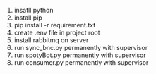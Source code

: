 1. insatll python
2. install pip
3. pip install -r requirement.txt
4. create .env file in project root
5. install rabbitmq on server
6. run sync_bnc.py permanently with supervisor
7. run spotyBot.py permanently with supervisor
8. run consumer.py permanently with supervisor